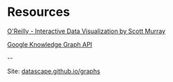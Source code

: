 # Resources

[O'Reilly - Interactive Data Visualization by Scott Murray](https://learning.oreilly.com/library/view/interactive-data-visualization/9781491921296/)

[Google Knowledge Graph API](https://developers.google.com/knowledge-graph/)

--

Site: [datascape.github.io/graphs](https://datascape.github.io/graphs/)